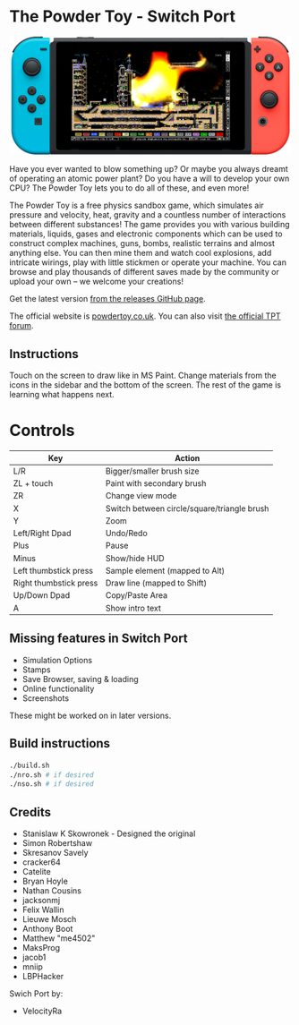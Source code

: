 # The Powder Toy - Switch Port

![powder-nx](/resources/powder-nx.png "powder-nx")

Have you ever wanted to blow something up? Or maybe you always dreamt of operating an atomic power plant? Do you have a will to develop your own CPU? The Powder Toy lets you to do all of these, and even more!

The Powder Toy is a free physics sandbox game, which simulates air pressure and velocity, heat, gravity and a countless number of interactions between different substances! The game provides you with various building materials, liquids, gases and electronic components which can be used to construct complex machines, guns, bombs, realistic terrains and almost anything else. You can then mine them and watch cool explosions, add intricate wirings, play with little stickmen or operate your machine. You can browse and play thousands of different saves made by the community or upload your own – we welcome your creations!

Get the latest version [from the releases GitHub page](https://github.com/VelocityRa/powder-nx/releases).

The official website is [powdertoy.co.uk](https://powdertoy.co.uk).
You can also visit [the official TPT forum](https://powdertoy.co.uk/Discussions/Categories/Index.html).

## Instructions

Touch on the screen to draw like in MS Paint. Change materials from the icons in the sidebar and the bottom of the screen. The rest of the game is learning what happens next.

Controls
===========================================================================

| Key                     | Action                                                          |
| ----------------------- | --------------------------------------------------------------- |
| L/R | Bigger/smaller brush size |
| ZL + touch | Paint with secondary brush |
| ZR | Change view mode |
| X | Switch between circle/square/triangle brush |
| Y | Zoom |
| Left/Right Dpad | Undo/Redo |
| Plus | Pause |
| Minus | Show/hide HUD |
| Left thumbstick press | Sample element (mapped to Alt) |
| Right thumbstick press | Draw line (mapped to Shift) |
| Up/Down Dpad | Copy/Paste Area |
| A | Show intro text |

## Missing features in Switch Port

* Simulation Options
* Stamps
* Save Browser, saving & loading
* Online functionality
* Screenshots

These might be worked on in later versions.

## Build instructions

```bash
./build.sh
./nro.sh # if desired
./nso.sh # if desired
```

## Credits

* Stanislaw K Skowronek - Designed the original
* Simon Robertshaw
* Skresanov Savely
* cracker64
* Catelite
* Bryan Hoyle
* Nathan Cousins
* jacksonmj
* Felix Wallin
* Lieuwe Mosch
* Anthony Boot
* Matthew "me4502"
* MaksProg
* jacob1
* mniip
* LBPHacker

Swich Port by:
* VelocityRa
